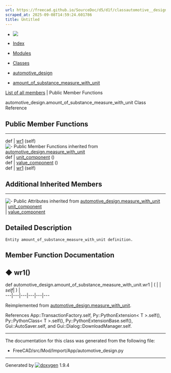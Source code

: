 ```yaml
---
url: https://freecad.github.io/SourceDoc/d5/d1f/classautomotive__design_1_1amount__of__substance__measure__with__unit.html
scraped_at: 2025-09-08T14:59:24.601786
title: Untitled
---
```


  * [ ![](https://www.freecad.org/svg/logo-freecad.svg) ](https://freecadweb.org "FreeCAD")
  * [Index](../../index.html "Index")
  * [Modules](../../modules.html "Modules list")
  * [Classes](../../annotated.html "Annotated list")

  * [automotive_design](../../d4/ddf/namespaceautomotive__design.html)
  * [amount_of_substance_measure_with_unit](../../d5/d1f/classautomotive__design_1_1amount__of__substance__measure__with__unit.html)

[List of all members](../../d1/d6c/classautomotive__design_1_1amount__of__substance__measure__with__unit-members.html) | Public Member Functions

automotive_design.amount_of_substance_measure_with_unit Class Reference

##  Public Member Functions  
  
---  
def | [wr1](../../d5/d1f/classautomotive__design_1_1amount__of__substance__measure__with__unit.html#a4e1721c073efaac12aecf76b5a7da2da) (self)  
![-](../../closed.png) Public Member Functions inherited from
[automotive_design.measure_with_unit](../../db/d66/classautomotive__design_1_1measure__with__unit.html)  
def | [unit_component](../../db/d66/classautomotive__design_1_1measure__with__unit.html#accf524e37fd3e05e483c04da33ec25a9) ()  
def | [value_component](../../db/d66/classautomotive__design_1_1measure__with__unit.html#ac8f78eb072238eb05d09fc2350d71fe6) ()  
def | [wr1](../../db/d66/classautomotive__design_1_1measure__with__unit.html#a10d2c432c94d0063fedaecff3483b0d6) (self)  
  
##  Additional Inherited Members  
  
---  
![-](../../closed.png) Public Attributes inherited from
[automotive_design.measure_with_unit](../../db/d66/classautomotive__design_1_1measure__with__unit.html)  
|
[unit_component](../../db/d66/classautomotive__design_1_1measure__with__unit.html#a30da8ff5991b14c1513623a8a78df360)  
|
[value_component](../../db/d66/classautomotive__design_1_1measure__with__unit.html#a6a36286bc2dcf141ac26006e93b8d59b)  
  
## Detailed Description

    
    
    Entity amount_of_substance_measure_with_unit definition.

## Member Function Documentation

## ◆ wr1()

def automotive_design.amount_of_substance_measure_with_unit.wr1  | ( |  | _self_| ) |   
---|---|---|---|---|---  
  
Reimplemented from
[automotive_design.measure_with_unit](../../db/d66/classautomotive__design_1_1measure__with__unit.html#a10d2c432c94d0063fedaecff3483b0d6).

References App::TransactionFactory.self, Py::PythonExtension< T >.self(),
Py::PythonClass< T >.self(), Py::PythonExtensionBase.self(),
Gui::AutoSaver.self, and Gui::Dialog::DownloadManager.self.

* * *

The documentation for this class was generated from the following file:

  * FreeCAD/src/Mod/Import/App/automotive_design.py

* * *

Generated by
[![doxygen](../../doxygen.svg)](https://www.doxygen.org/index.html) 1.9.4

